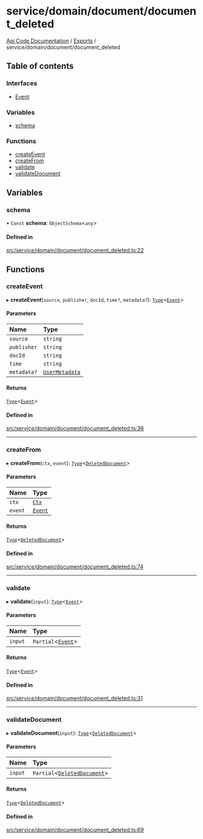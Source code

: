 # service/domain/document/document\_deleted
 
[Api Code Documentation](../README.md) / [Exports](../modules.md) / service/domain/document/document\_deleted

## Table of contents

### Interfaces

- [Event](../interfaces/service_domain_document_document_deleted.Event.md)

### Variables

- [schema](service_domain_document_document_deleted.md#schema)

### Functions

- [createEvent](service_domain_document_document_deleted.md#createevent)
- [createFrom](service_domain_document_document_deleted.md#createfrom)
- [validate](service_domain_document_document_deleted.md#validate)
- [validateDocument](service_domain_document_document_deleted.md#validatedocument)

## Variables

### schema

• `Const` **schema**: `ObjectSchema`\<`any`\>

#### Defined in

[src/service/domain/document/document_deleted.ts:22](https://github.com/openkfw/TruBudget/blob/2e83742/api/src/service/domain/document/document_deleted.ts#L22)

## Functions

### createEvent

▸ **createEvent**(`source`, `publisher`, `docId`, `time?`, `metadata?`): [`Type`](result.md#type)\<[`Event`](../interfaces/service_domain_document_document_deleted.Event.md)\>

#### Parameters

| Name | Type |
| :------ | :------ |
| `source` | `string` |
| `publisher` | `string` |
| `docId` | `string` |
| `time` | `string` |
| `metadata?` | [`UserMetadata`](service_domain_metadata.md#usermetadata) |

#### Returns

[`Type`](result.md#type)\<[`Event`](../interfaces/service_domain_document_document_deleted.Event.md)\>

#### Defined in

[src/service/domain/document/document_deleted.ts:36](https://github.com/openkfw/TruBudget/blob/2e83742/api/src/service/domain/document/document_deleted.ts#L36)

___

### createFrom

▸ **createFrom**(`ctx`, `event`): [`Type`](result.md#type)\<[`DeletedDocument`](../interfaces/service_domain_document_document.DeletedDocument.md)\>

#### Parameters

| Name | Type |
| :------ | :------ |
| `ctx` | [`Ctx`](../interfaces/lib_ctx.Ctx.md) |
| `event` | [`Event`](../interfaces/service_domain_document_document_deleted.Event.md) |

#### Returns

[`Type`](result.md#type)\<[`DeletedDocument`](../interfaces/service_domain_document_document.DeletedDocument.md)\>

#### Defined in

[src/service/domain/document/document_deleted.ts:74](https://github.com/openkfw/TruBudget/blob/2e83742/api/src/service/domain/document/document_deleted.ts#L74)

___

### validate

▸ **validate**(`input`): [`Type`](result.md#type)\<[`Event`](../interfaces/service_domain_document_document_deleted.Event.md)\>

#### Parameters

| Name | Type |
| :------ | :------ |
| `input` | `Partial`\<[`Event`](../interfaces/service_domain_document_document_deleted.Event.md)\> |

#### Returns

[`Type`](result.md#type)\<[`Event`](../interfaces/service_domain_document_document_deleted.Event.md)\>

#### Defined in

[src/service/domain/document/document_deleted.ts:31](https://github.com/openkfw/TruBudget/blob/2e83742/api/src/service/domain/document/document_deleted.ts#L31)

___

### validateDocument

▸ **validateDocument**(`input`): [`Type`](result.md#type)\<[`DeletedDocument`](../interfaces/service_domain_document_document.DeletedDocument.md)\>

#### Parameters

| Name | Type |
| :------ | :------ |
| `input` | `Partial`\<[`DeletedDocument`](../interfaces/service_domain_document_document.DeletedDocument.md)\> |

#### Returns

[`Type`](result.md#type)\<[`DeletedDocument`](../interfaces/service_domain_document_document.DeletedDocument.md)\>

#### Defined in

[src/service/domain/document/document_deleted.ts:69](https://github.com/openkfw/TruBudget/blob/2e83742/api/src/service/domain/document/document_deleted.ts#L69)
